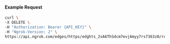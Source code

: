 <!-- Code generated for API Clients. DO NOT EDIT. -->

#### Example Request

```bash
curl \
-X DELETE \
-H "Authorization: Bearer {API_KEY}" \
-H "Ngrok-Version: 2" \
https://api.ngrok.com/edges/https/edghts_2sA6ThSdcm7evjAmyy7rs7363z0/routes/edghtsrt_2sA6TgOXas37wBLxJW17oRYtjyk/response_headers
```
